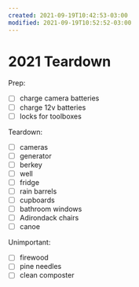```yaml
---
created: 2021-09-19T10:42:53-03:00
modified: 2021-09-19T10:52:52-03:00
---
```


# 2021 Teardown


Prep:
- [ ] charge camera batteries
- [ ] charge 12v batteries 
- [ ] locks for toolboxes

Teardown:
- [ ] cameras
- [ ] generator
- [ ] berkey
- [ ] well 
- [ ] fridge
- [ ] rain barrels
- [ ] cupboards 
- [ ] bathroom windows 
- [ ] Adirondack chairs
- [ ] canoe

Unimportant:
- [ ] firewood
- [ ] pine needles
- [ ] clean composter
